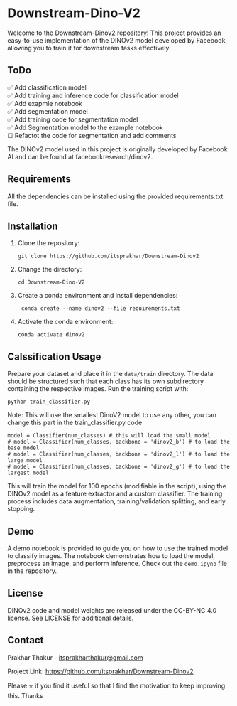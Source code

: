 # Downstream-Dino-V2

Welcome to the Downstream-Dinov2 repository! This project provides an easy-to-use implementation of the DINOv2 model developed by Facebook, allowing you to train it for downstream tasks effectively.

## ToDo
✅ Add classification model <br />
✅ Add training and inference code for classification model <br />
✅ Add exapmle notebook <br />
✅ Add segmentation model <br />
✅ Add training code for segmentation model <br />
✅ Add Segmentation model to the example notebook <br />
☐ Refactot the code for segmentation and add comments <br />

The DINOv2 model used in this project is originally developed by Facebook AI and can be found at facebookresearch/dinov2.

## Requirements

All the dependencies can be installed using the provided requirements.txt file.

## Installation

1. Clone the repository:

   ```
   git clone https://github.com/itsprakhar/Downstream-Dinov2
   ```

2. Change the directory:

   ```
   cd Downstream-Dino-V2
   ```

3. Create a conda environment and install dependencies:

   ```
    conda create --name dinov2 --file requirements.txt
   ```

4. Activate the conda environment:

   ```
   conda activate dinov2
   ```

## Calssification Usage

Prepare your dataset and place it in the `data/train` directory. The data should be structured such that each class has its own subdirectory containing the respective images. Run the training script with:

```
python train_classifier.py
```

Note: This will use the smallest DinoV2 model to use any other, you can change this part in the train_classifier.py code

```
model = Classifier(num_classes) # this will load the small model
# model = Classifier(num_classes, backbone = 'dinov2_b') # to load the base model
# model = Classifier(num_classes, backbone = 'dinov2_l') # to load the large model
# model = Classifier(num_classes, backbone = 'dinov2_g') # to load the largest model
```

This will train the model for 100 epochs (modifiable in the script), using the DINOv2 model as a feature extractor and a custom classifier. The training process includes data augmentation, training/validation splitting, and early stopping.

## Demo

A demo notebook is provided to guide you on how to use the trained model to classify images. The notebook demonstrates how to load the model, preprocess an image, and perform inference. Check out the `demo.ipynb` file in the repository.

## License

DINOv2 code and model weights are released under the CC-BY-NC 4.0 license. See LICENSE for additional details.

## Contact

Prakhar Thakur - itsprakharthakur@gmail.com

Project Link: https://github.com/itsprakhar/Downstream-Dinov2

Please ⭐ if you find it useful so that I find the motivation to keep improving this. Thanks
